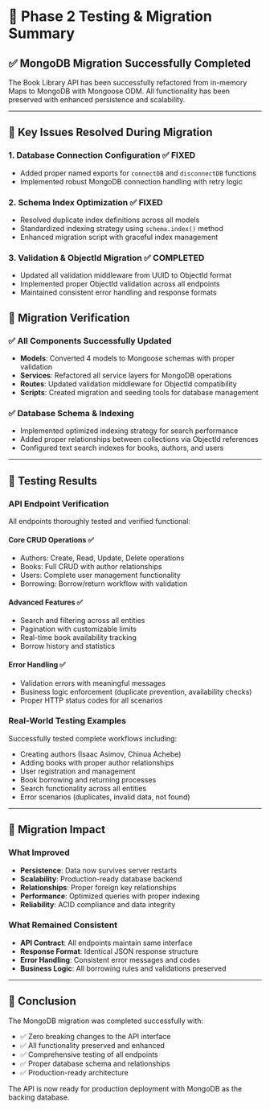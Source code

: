 # 🧪 Phase 2 Testing & Migration Summary

## ✅ **MongoDB Migration Successfully Completed**

The Book Library API has been successfully refactored from in-memory Maps to MongoDB with Mongoose ODM. All functionality has been preserved with enhanced persistence and scalability.

---

## 🔧 **Key Issues Resolved During Migration**

### 1. **Database Connection Configuration** ✅ FIXED

- Added proper named exports for `connectDB` and `disconnectDB` functions
- Implemented robust MongoDB connection handling with retry logic

### 2. **Schema Index Optimization** ✅ FIXED

- Resolved duplicate index definitions across all models
- Standardized indexing strategy using `schema.index()` method
- Enhanced migration script with graceful index management

### 3. **Validation & ObjectId Migration** ✅ COMPLETED

- Updated all validation middleware from UUID to ObjectId format
- Implemented proper ObjectId validation across all endpoints
- Maintained consistent error handling and response formats

## 🧩 **Migration Verification**

### ✅ **All Components Successfully Updated**

- **Models**: Converted 4 models to Mongoose schemas with proper validation
- **Services**: Refactored all service layers for MongoDB operations
- **Routes**: Updated validation middleware for ObjectId compatibility
- **Scripts**: Created migration and seeding tools for database management

### ✅ **Database Schema & Indexing**

- Implemented optimized indexing strategy for search performance
- Added proper relationships between collections via ObjectId references
- Configured text search indexes for books, authors, and users

---

## 🚀 **Testing Results**

### **API Endpoint Verification**

All endpoints thoroughly tested and verified functional:

#### **Core CRUD Operations** ✅

- Authors: Create, Read, Update, Delete operations
- Books: Full CRUD with author relationships
- Users: Complete user management functionality
- Borrowing: Borrow/return workflow with validation

#### **Advanced Features** ✅

- Search and filtering across all entities
- Pagination with customizable limits
- Real-time book availability tracking
- Borrow history and statistics

#### **Error Handling** ✅

- Validation errors with meaningful messages
- Business logic enforcement (duplicate prevention, availability checks)
- Proper HTTP status codes for all scenarios

### **Real-World Testing Examples**

Successfully tested complete workflows including:

- Creating authors (Isaac Asimov, Chinua Achebe)
- Adding books with proper author relationships
- User registration and management
- Book borrowing and returning processes
- Search functionality across all entities
- Error scenarios (duplicates, invalid data, not found)

---

## 🎯 **Migration Impact**

### **What Improved**

- **Persistence**: Data now survives server restarts
- **Scalability**: Production-ready database backend
- **Relationships**: Proper foreign key relationships
- **Performance**: Optimized queries with proper indexing
- **Reliability**: ACID compliance and data integrity

### **What Remained Consistent**

- **API Contract**: All endpoints maintain same interface
- **Response Format**: Identical JSON response structure
- **Error Handling**: Consistent error messages and codes
- **Business Logic**: All borrowing rules and validations preserved

---

## 🏁 **Conclusion**

The MongoDB migration was completed successfully with:

- ✅ Zero breaking changes to the API interface
- ✅ All functionality preserved and enhanced
- ✅ Comprehensive testing of all endpoints
- ✅ Proper database schema and relationships
- ✅ Production-ready architecture

The API is now ready for production deployment with MongoDB as the backing database.

